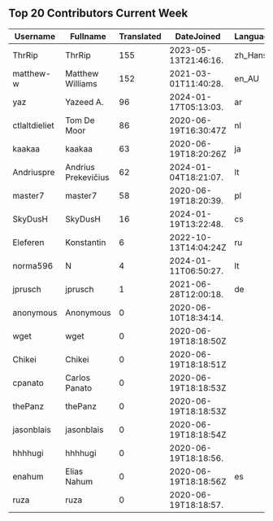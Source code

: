 ## Top 20 Contributors Current Week ##
|Username|Fullname|Translated|DateJoined|Language|
|--------|--------|----------|----------|-------|
|ThrRip|ThrRip|155|2023-05-13T21:46:16.|zh_Hans|
|matthew-w|Matthew Williams|152|2021-03-01T11:40:28.|en_AU|
|yaz|Yazeed A.|96|2024-01-17T05:13:03.|ar|
|ctlaltdieliet|Tom De Moor|86|2020-06-19T16:30:47Z|nl|
|kaakaa|kaakaa|63|2020-06-19T18:20:26Z|ja|
|Andriuspre|Andrius Prekevičius|62|2024-01-04T18:21:07.|lt|
|master7|master7|58|2020-06-19T18:20:39.|pl|
|SkyDusH|SkyDusH|16|2024-01-19T13:22:48.|cs|
|Eleferen|Konstantin|6|2022-10-13T14:04:24Z|ru|
|norma596|N|4|2024-01-11T06:50:27.|lt|
|jprusch|jprusch|1|2021-06-28T12:00:18.|de|
|anonymous|Anonymous|0|2020-06-10T18:34:14.||
|wget|wget|0|2020-06-19T18:18:50Z||
|Chikei|Chikei|0|2020-06-19T18:18:51Z||
|cpanato|Carlos Panato|0|2020-06-19T18:18:53Z||
|thePanz|thePanz|0|2020-06-19T18:18:53Z||
|jasonblais|jasonblais|0|2020-06-19T18:18:54Z||
|hhhhugi|hhhhugi|0|2020-06-19T18:18:56.||
|enahum|Elias  Nahum|0|2020-06-19T18:18:56Z|es|
|ruza|ruza|0|2020-06-19T18:18:57.||
